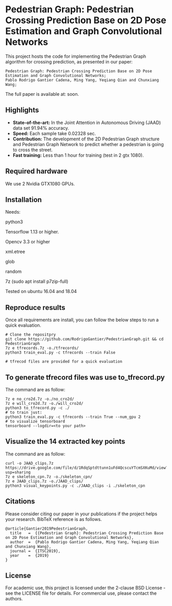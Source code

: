 # Pedestrian Graph: Pedestrian Crossing Prediction Base on 2D Pose Estimation and Graph Convolutional Networks

This project hosts the code for implementing the Pedestrian Graph algorithm for crossing prediction, as presented in our paper:

    Pedestrian Graph: Pedestrian Crossing Prediction Base on 2D Pose Estimation and Graph Convolutional Networks;
    Pablo Rodrigo Gantier Cadena, Ming Yang, Yeqiang Qian and Chunxiang Wang;

The full paper is available at: soon. 

## Highlights
- **State-of-the-art:** In the Joint Attention in Autonomous Driving (JAAD) data set 91.94% accuracy.   
- **Speed:** Each sample take 0.02328 sec.
- **Contribution:** The development of the 2D Pedestrian Graph structure and Pedestrian Graph Network to predict whether a pedestrian is going to cross the street.
- **Fast training:** Less than 1 hour for training (test in 2 gtx 1080).

## Required hardware
We use 2 Nvidia GTX1080 GPUs. 

## Installation
Needs:

python3 

Tensorflow 1.13 or higher.
 
Opencv 3.3 or higher 

xml.etree

glob 

random

7z (sudo apt install p7zip-full)

Tested on ubuntu 16.04 and 18.04

## Reproduce results
Once all requirements are install, you can follow the below steps to run a quick evaluation.
    
    # Clone the repositpry 
    git clone https://github.com/RodrigoGantier/PedestrianGraph.git && cd PedestrianGraph
    7z e tfrecords.7z -o./tfrecords/
    python3 train_eval.py -c tfrecords --train False
    
    # tfrecod files are provided for a quick evaluation


## To generate tfrecord files was use to_tfrecord.py
The command are as follow:
    
    7z e no_cro2d.7z -o./no_cro2d/
    7z e will_cro2d.7z -o./will_cro2d/
    python3 to_tfrecord.py -c ./
    # to train just:
    python3 train_eval.py -c tfrecords --train True --num_gpu 2
    # to visualize tensorboard 
    tensorboard --logdir=<to your path>    

## Visualize the 14 extracted key points
The command are as follow:
    
    curl -o JAAD_clips.7z https://drive.google.com/file/d/1RdqSptdttunn1uFd4QcscuYTcmSXKuMd/view?usp=sharing
    7z e skeleton_cpn.7z -o./skeleton_cpn/
    7z e JAAD_clips.7z -o./JAAD_clips/
    python3 visual_keypoints.py -c ./JAAD_clips -i ./skeleton_cpn  


## Citations
Please consider citing our paper in your publications if the project helps your research. BibTeX reference is as follows.
```
@article{Gantier2019PedestrianGraph,
  title   =  {{Pedestrian Graph}: Pedestrian Crossing Prediction Base on 2D Pose Estimation and Graph Convolutional Networks},
  author  =  {Pablo Rodrigo Gantier Cadena, Ming Yang, Yeqiang Qian and Chunxiang Wang},
  journal =  {ITSC2019},
  year    =  {2019}
}
```


## License

For academic use, this project is licensed under the 2-clause BSD License - see the LICENSE file for details. For commercial use, please contact the authors. 

